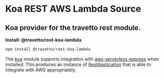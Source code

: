 <!-- This file was generated by @travetto/doc and should not be modified directly -->
<!-- Please modify https://github.com/travetto/travetto/tree/main/module/rest-koa-lambda/doc.ts and execute "npx trv doc" to rebuild -->
# Koa REST AWS Lambda Source
## Koa provider for the travetto rest module.

**Install: @travetto/rest-koa-lambda**
```bash
npm install @travetto/rest-koa-lambda
```

The [koa](https://koajs.com/) module supports integration with [aws-serverless-express](https://github.com/awslabs/aws-serverless-express/blob/master/README.md) when installed.  This produces an instance of [RestApplication](https://github.com/travetto/travetto/tree/main/module/rest/src/application/rest.ts#L24) that is able to integrate with AWS appropriately.
